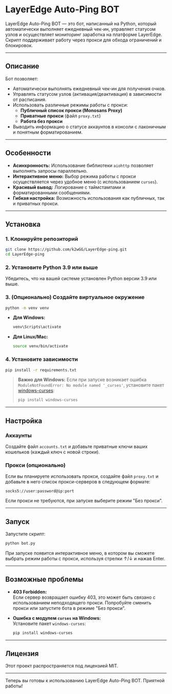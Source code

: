 # LayerEdge Auto-Ping BOT

LayerEdge Auto-Ping BOT — это бот, написанный на Python, который автоматически выполняет ежедневный чек-ин, управляет статусом узлов и осуществляет мониторинг заработка на платформе LayerEdge. Скрипт поддерживает работу через прокси для обхода ограничений и блокировок.

---

## Описание

Бот позволяет:
- Автоматически выполнять ежедневный чек-ин для получения очков.
- Управлять статусом узлов (активация/деактивация) в зависимости от расписания.
- Использовать различные режимы работы с прокси:
  - **Публичный список прокси (Monosans Proxy)**
  - **Приватные прокси** (файл `proxy.txt`)
  - **Работа без прокси**
- Выводить информацию о статусе аккаунтов в консоли с лаконичным и понятным форматированием.

---

## Особенности

- **Асинхронность:** Использование библиотеки `aiohttp` позволяет выполнять запросы параллельно.
- **Интерактивное меню:** Выбор режима работы с прокси осуществляется через удобное меню (с использованием `curses`).
- **Красивый вывод:** Логирование с таймстампами и форматированными сообщениями.
- **Гибкая настройка:** Возможность использования как публичных, так и приватных прокси.

---

## Установка

### 1. Клонируйте репозиторий

```bash
git clone https://github.com/k2wGG/LayerEdge-ping.git
cd LayerEdge-ping
```

### 2. Установите Python 3.9 или выше

Убедитесь, что на вашей системе установлен Python версии 3.9 или выше.

### 3. (Опционально) Создайте виртуальное окружение

```bash
python -m venv venv
```

- **Для Windows:**
  ```bash
  venv\Scripts\activate
  ```
- **Для Linux/Mac:**
  ```bash
  source venv/bin/activate
  ```

### 4. Установите зависимости

```bash
pip install -r requirements.txt
```

> **Важно для Windows:** Если при запуске возникает ошибка `ModuleNotFoundError: No module named '_curses'`, установите пакет [windows-curses](https://pypi.org/project/windows-curses/):
> 
> ```bash
> pip install windows-curses
> ```

---

## Настройка

### Аккаунты

Создайте файл `accounts.txt` и добавьте приватные ключи ваших кошельков (каждый ключ с новой строки).

### Прокси (опционально)

Если вы планируете использовать прокси, создайте файл `proxy.txt` и добавьте в него список прокси-серверов в следующем формате:

```
socks5://user:password@ip:port
```

Если прокси не требуются, при запуске выберите режим "Без прокси".

---

## Запуск

Запустите скрипт:

```bash
python bot.py
```

При запуске появится интерактивное меню, в котором вы сможете выбрать режим работы с прокси, используя стрелки ↑/↓ и нажав Enter.

---

## Возможные проблемы

- **403 Forbidden:**  
  Если сервер возвращает ошибку 403, это может быть связано с использованием неподходящего прокси. Попробуйте сменить прокси или запустите бота в режиме "Без прокси".

- **Ошибка с модулем `curses` на Windows:**  
  Установите пакет `windows-curses`:
  ```bash
  pip install windows-curses
  ```

---

## Лицензия

Этот проект распространяется под лицензией MIT.

---

Теперь вы готовы к использованию LayerEdge Auto-Ping BOT. Приятной работы!
